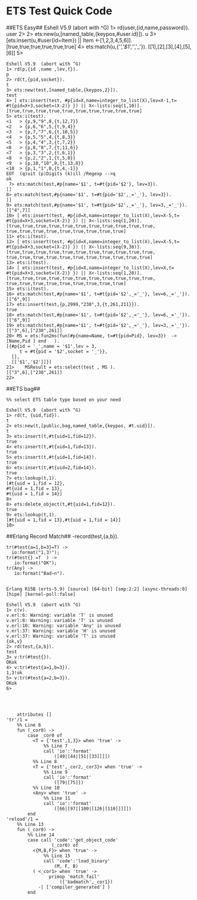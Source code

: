 #  ETS Test Quick Code #

##ETS Easy##
	Eshell V5.9  (abort with ^G)
	1> rd(user,{id,name,password}).
	user
	2>
	2> ets:new(u,[named_table,{keypos,#user.id}]).
	u
	3> [ets:insert(u,#user{id=Item}) || Item <-[1,2,3,4,5,6]].
	[true,true,true,true,true,true]
	4> ets:match(u,{'_','$1','_','_'}).
	[[1],[2],[3],[4],[5],[6]]
	5>

	Eshell V5.9  (abort with ^G)
	1> rd(p,{id ,name ,lev,t}).
	p
	2> rd(t,{pid,socket}).
	t
	3> ets:new(test,[named_table,{keypos,2}]).
	test
	4> [ ets:insert(test, #p{id=X,name=integer_to_list(X),lev=X-1,t= #t{pid=X+3,socket=(X-2)} }) || X<-lists:seq(1,10)].
	[true,true,true,true,true,true,true,true,true,true]
	5> ets:i(test).
	<1   > {p,9,"9",8,{t,12,7}}
	<2   > {p,6,"6",5,{t,9,4}}
	<3   > {p,7,"7",6,{t,10,5}}
	<4   > {p,5,"5",4,{t,8,3}}
	<5   > {p,4,"4",3,{t,7,2}}
	<6   > {p,8,"8",7,{t,11,6}}
	<7   > {p,3,"3",2,{t,6,1}}
	<8   > {p,2,"2",1,{t,5,0}}
	<9   > {p,10,"10",9,{t,13,8}}
	<10  > {p,1,"1",0,{t,4,-1}}
	EOT  (q)uit (p)Digits (k)ill /Regexp -->q
	ok
	 7> ets:match(test,#p{name='$1', t=#t{pid='$2'}, lev=3}).
	[]
	8> ets:match(test,#p{name='$1', t=#t{pid='$2',_='_'}, lev=3}).
	[]
	9> ets:match(test,#p{name='$1', t=#t{pid='$2',_='_'}, lev=3,_='_'}).
	[["4",7]]
	10> [ ets:insert(test, #p{id=X,name=integer_to_list(X),lev=X-5,t= #t{pid=X+3,socket=(X-2)} }) || X<-lists:seq(1,20)].
	[true,true,true,true,true,true,true,true,true,true,true,
	true,true,true,true,true,true,true,true,true]
	11> ets:i(test).
	12> [ ets:insert(test, #p{id=X,name=integer_to_list(X),lev=X-5,t= #t{pid=X+3,socket=(X-2)} }) || X<-lists:seq(9,30)].
	[true,true,true,true,true,true,true,true,true,true,true,
	true,true,true,true,true,true,true,true,true,true,true]
	13> ets:i(test).
	14> [ ets:insert(test, #p{id=X,name=integer_to_list(X),lev=X,t= #t{pid=X+3,socket=(X-2)} }) || X<-lists:seq(1,20)].
	[true,true,true,true,true,true,true,true,true,true,true,
	true,true,true,true,true,true,true,true,true]
	15> ets:i(test).
	16> ets:match(test,#p{name='$1', t=#t{pid='$2',_='_'}, lev=6,_='_'}).
	[["6",9]]
	17> ets:insert(test,{p,2999,"230",3,{t,261,211}}).
	true
	18> ets:match(test,#p{name='$1', t=#t{pid='$2',_='_'}, lev=6,_='_'}).
	[["6",9]]
	19> ets:match(test,#p{name='$1', t=#t{pid='$2',_='_'}, lev=3,_='_'}).
	[["3",6],["230",261]]
	20> MS = ets:fun2ms(fun(#p{name=Name, t=#t{pid=Pid}, lev=3})  -> [Name,Pid ] end   ).
	[{#p{id = '_',name = '$1',lev = 3,
	     t = #t{pid = '$2',socket = '_'}},
	  [],
	  [['$1','$2']]}]
	21>    MSResult = ets:select(test , MS ).
	[["3",6],["230",261]]
	22> 

##ETS bag##

	%% select ETS table type based on your need
	
	Eshell V5.9  (abort with ^G)
	1> rd(t, {uid,fid}).
	t
	2> ets:new(t,[public,bag,named_table,{keypos, #t.uid}]).
	t
	3> ets:insert(t,#t{uid=1,fid=12}).
	true
	4> ets:insert(t,#t{uid=1,fid=13}).
	true
	5> ets:insert(t,#t{uid=1,fid=14}).
	true
	6> ets:insert(t,#t{uid=2,fid=14}).
	true
	7> ets:lookup(t,1).
	[#t{uid = 1,fid = 12},
	#t{uid = 1,fid = 13},
	#t{uid = 1,fid = 14}]
	8>
	8> ets:delete_object(t,#t{uid=1,fid=12}).
	true
	9> ets:lookup(t,1).
	[#t{uid = 1,fid = 13},#t{uid = 1,fid = 14}]
	10>

##Erlang Record Match##
	-record(test,{a,b}).
	
	tr(#test{a=1,b=3}=T) ->
	  io:format("1,3!");
	tr(#test{} =T  ) ->
	   io:format("OK");
	tr(Any) ->
	   io:format("Bad~n").
	
	
	Erlang R15B (erts-5.9) [source] [64-bit] [smp:2:2] [async-threads:0] [hipe] [kernel-poll:false]
	
	Eshell V5.9  (abort with ^G)
	1> c(v).
	v.erl:6: Warning: variable 'T' is unused
	v.erl:8: Warning: variable 'T' is unused
	v.erl:10: Warning: variable 'Any' is unused
	v.erl:37: Warning: variable 'H' is unused
	v.erl:37: Warning: variable 'T' is unused
	{ok,v}
	2> rd(test,{a,b}).
	test
	3> v:tr(#test{}).
	OKok
	4> v:tr(#test{a=1,b=3}).
	1,3!ok
	5> v:tr(#test{a=2,b=3}).
	OKok
	6>
	
	
	
	
	    attributes []
	'tr'/1 =
	    %% Line 6
	    fun (_cor0) ->
	        case _cor0 of
	          <T = {'test',1,3}> when 'true' ->
	              %% Line 7
	              call 'io':'format'
	                  ([49|[44|[51|[33]]]])
	          %% Line 8
	          <T = {'test',_cor2,_cor3}> when 'true' ->
	              %% Line 9
	              call 'io':'format'
	                  ([79|[75]])
	          %% Line 10
	          <Any> when 'true' ->
	              %% Line 11
	              call 'io':'format'
	                  ([66|[97|[100|[126|[110]]]]])
	        end
	'reload'/1 =
	    %% Line 13
	    fun (_cor0) ->
	        %% Line 14
	        case call 'code':'get_object_code'
	                 (_cor0) of
	          <{M,B,F}> when 'true' ->
	              %% Line 15
	              call 'code':'load_binary'
	                  (M, F, B)
	          ( <_cor1> when 'true' ->
	                primop 'match_fail'
	                    ({'badmatch',_cor1})
	            -| ['compiler_generated'] )
	        end 
	
